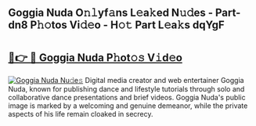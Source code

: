 ## Goggia Nuda O𝚗𝚕yf𝚊ns L𝚎a𝚔ed N𝚞𝚍es - Part-dn8 P𝚑𝚘tos Vi𝚍𝚎o - H𝚘𝚝 Part L𝚎a𝚔s dqYgF

# <h2><a href="http://kfa1a2i.oniu.top/?m=Goggia+Nuda">🔗👉 🔴 Goggia Nuda P𝚑ot𝚘𝚜 V𝚒d𝚎o</a></h2>

[![Goggia Nuda Nu𝚍e𝚜](https://i.imgur.com/0qMVB7G.gif)](http://kfa1a2i.oniu.top/?m=Goggia+Nuda)
Digital media creator and web entertainer Goggia Nuda, known for publishing dance and lifestyle tutorials through solo and collaborative dance presentations and brief videos. Goggia Nuda's public image is marked by a welcoming and genuine demeanor, while the private aspects of his life remain cloaked in secrecy.  
